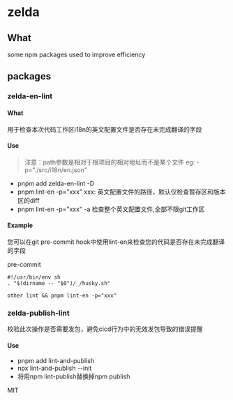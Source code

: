 # zelda

## What

some npm packages used to improve efficiency


## packages

### zelda-en-lint

#### What

用于检查本次代码工作区i18n的英文配置文件是否存在未完成翻译的字段

#### Use
> 注意：path参数是相对于根项目的相对地址而不是某个文件 eg: -p="./src/i18n/en.json" 

- pnpm add zelda-en-lint -D
- pnpm lint-en -p="xxx" xxx: 英文配置文件的路径，默认仅检查暂存区和版本区的diff
- pnpm lint-en -p="xxx" -a 检查整个英文配置文件,全部不限git工作区

#### Example

您可以在git pre-commit hook中使用lint-en来检查您的代码是否存在未完成翻译的字段

pre-commit
```
#!/usr/bin/env sh
. "$(dirname -- "$0")/_/husky.sh"

other lint && pnpm lint-en -p="xxx"
```

### zelda-publish-lint

校验此次操作是否需要发包，避免cicd行为中的无效发包导致的错误提醒

#### Use

- pnpm add lint-and-publish
- npx lint-and-publish --init
- 将用npm lint-publish替换掉npm publish

MIT
